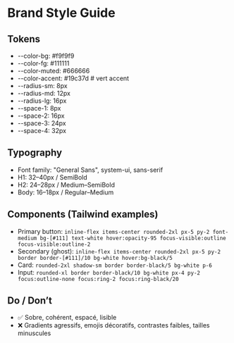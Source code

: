 # Brand Style Guide

## Tokens
- --color-bg: #f9f9f9
- --color-fg: #111111
- --color-muted: #666666
- --color-accent: #19c37d   # vert accent
- --radius-sm: 8px
- --radius-md: 12px
- --radius-lg: 16px
- --space-1: 8px
- --space-2: 16px
- --space-3: 24px
- --space-4: 32px

## Typography
- Font family: "General Sans", system-ui, sans-serif
- H1: 32–40px / SemiBold
- H2: 24–28px / Medium–SemiBold
- Body: 16–18px / Regular–Medium

## Components (Tailwind examples)
- Primary button: `inline-flex items-center rounded-2xl px-5 py-2 font-medium bg-[#111] text-white hover:opacity-95 focus-visible:outline focus-visible:outline-2`
- Secondary (ghost): `inline-flex items-center rounded-2xl px-5 py-2 border border-[#111]/10 bg-white hover:bg-black/5`
- Card: `rounded-2xl shadow-sm border border-black/5 bg-white p-6`
- Input: `rounded-xl border border-black/10 bg-white px-4 py-2 focus:outline-none focus:ring-2 focus:ring-black/20`

## Do / Don’t
- ✅ Sobre, cohérent, espacé, lisible
- ❌ Gradients agressifs, emojis décoratifs, contrastes faibles, tailles minuscules
